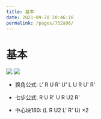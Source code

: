 ```yaml
---
title: 基本
date: 2021-09-28 20:46:18
permalink: /pages/732a96/
---
```

# 基本

![](/img/rubiks/rubik-moves.png)
![](/img/rubiks/rubik-xyz.gif)

- 换角公式: L' R U R' U' L U R U' R'
- 七步公式: R U R' U R U2 R'

- 中心块180: (L R U2 L' R' U) ×2

